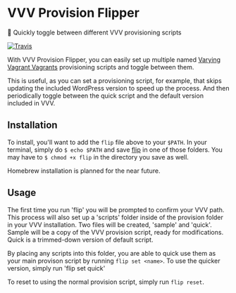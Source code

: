# VVV Provision Flipper
:dolphin: Quickly toggle between different VVV provisioning scripts

[![Travis](https://img.shields.io/travis/bradp/vvv-provision-flipper.svg)]()


With VVV Provision Flipper, you can easily set up multiple named [Varying Vagrant Vagrants](https://github.com/Varying-Vagrant-Vagrants/VVV) provisioning scripts and toggle between them.

This is useful, as you can set a provisioning script, for example, that skips updating the included WordPress version to speed up the process. And then periodically toggle between the quick script and the default version included in VVV.

## Installation

To install, you'll want to add the `flip` file above to your `$PATH`. In your terminal, simply do `$ echo $PATH` and save [flip](https://raw.githubusercontent.com/bradp/vvv-provision-flipper/master/flip) in one of those folders. You may have to `$ chmod +x flip` in the directory you save as well.

Homebrew installation is planned for the near future.

## Usage

The first time you run 'flip' you will be prompted to confirm your VVV path. This process will also set up a 'scripts' folder inside of the provision folder in your VVV installation. Two files will be created, 'sample' and 'quick'. Sample will be a copy of the VVV provision script, ready for modifications. Quick is a trimmed-down version of default script.

By placing any scripts into this folder, you are able to quick use them as your main provison script by running `flip set <name>`.
To use the quicker version, simply run 'flip set quick'

To reset to using the normal provision script, simply run `flip reset`.
